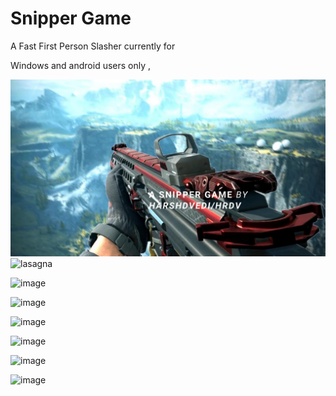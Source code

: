 # Snipper Game 
A Fast First Person Slasher currently for 

Windows  and android users only ,

![image](https://github.com/hrdv10/snipper-game/blob/m/thumbna.png.png)
<img src="./images/lasagna.png" alt="lasagna">

![image](https://github.com/hrdv10/snipper-game.github.io/blob/m/footage2.png)

![image](https://github.com/hrdv10/snipper-game.github.io/blob/m/footage3.png)

![image](https://github.com/hrdv10/snipper-game.github.io/blob/m/footage4.png)

![image](https://github.com/hrdv10/snipper-game.github.io/blob/m/footage5.png)

![image](https://github.com/hrdv10/snipper-game.github.io/blob/m/footage6.png)


![image](https://github.com/hrdv10/snipper-game.github.io/blob/m/footage7.png)



